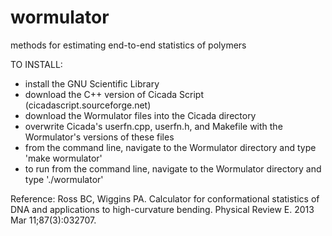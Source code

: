 # wormulator
methods for estimating end-to-end statistics of polymers

TO INSTALL:
* install the GNU Scientific Library
* download the C++ version of Cicada Script (cicadascript.sourceforge.net)
* download the Wormulator files into the Cicada directory
 * overwrite Cicada's userfn.cpp, userfn.h, and Makefile with the Wormulator's versions of these files
* from the command line, navigate to the Wormulator directory and type 'make wormulator'
* to run from the command line, navigate to the Wormulator directory and type './wormulator'

Reference:  Ross BC, Wiggins PA. Calculator for conformational statistics of DNA and applications to high-curvature bending. Physical Review E. 2013 Mar 11;87(3):032707.
